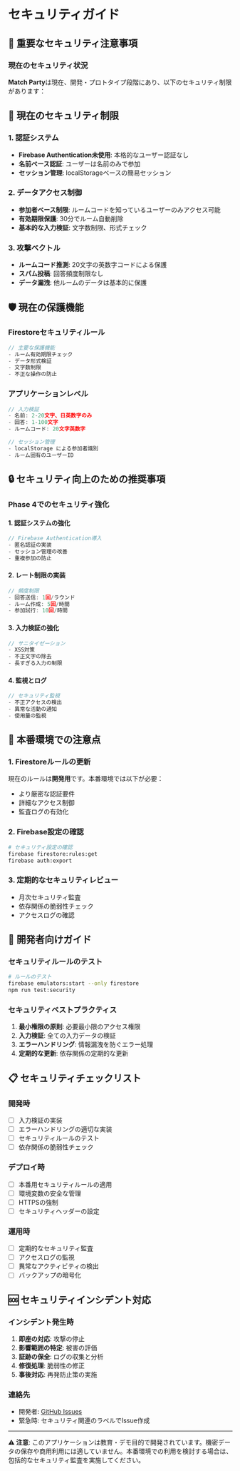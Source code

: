 # セキュリティガイド

## 🚨 重要なセキュリティ注意事項

### 現在のセキュリティ状況

**Match Party**は現在、開発・プロトタイプ段階にあり、以下のセキュリティ制限があります：

## 🔴 現在のセキュリティ制限

### 1. 認証システム
- **Firebase Authentication未使用**: 本格的なユーザー認証なし
- **名前ベース認証**: ユーザーは名前のみで参加
- **セッション管理**: localStorageベースの簡易セッション

### 2. データアクセス制御
- **参加者ベース制限**: ルームコードを知っているユーザーのみアクセス可能
- **有効期限保護**: 30分でルーム自動削除
- **基本的な入力検証**: 文字数制限、形式チェック

### 3. 攻撃ベクトル
- **ルームコード推測**: 20文字の英数字コードによる保護
- **スパム投稿**: 回答頻度制限なし
- **データ漏洩**: 他ルームのデータは基本的に保護

## 🛡️ 現在の保護機能

### Firestoreセキュリティルール
```javascript
// 主要な保護機能
- ルーム有効期限チェック
- データ形式検証
- 文字数制限
- 不正な操作の防止
```

### アプリケーションレベル
```typescript
// 入力検証
- 名前: 2-20文字、日英数字のみ
- 回答: 1-100文字
- ルームコード: 20文字英数字

// セッション管理
- localStorage による参加者識別
- ルーム固有のユーザーID
```

## 🔒 セキュリティ向上のための推奨事項

### Phase 4でのセキュリティ強化

#### 1. 認証システムの強化
```typescript
// Firebase Authentication導入
- 匿名認証の実装
- セッション管理の改善
- 重複参加の防止
```

#### 2. レート制限の実装
```typescript
// 頻度制限
- 回答送信: 1回/ラウンド
- ルーム作成: 5回/時間
- 参加試行: 10回/時間
```

#### 3. 入力検証の強化
```typescript
// サニタイゼーション
- XSS対策
- 不正文字の除去
- 長すぎる入力の制限
```

#### 4. 監視とログ
```typescript
// セキュリティ監視
- 不正アクセスの検出
- 異常な活動の通知
- 使用量の監視
```

## 🚧 本番環境での注意点

### 1. Firestoreルールの更新
現在のルールは**開発用**です。本番環境では以下が必要：
- より厳密な認証要件
- 詳細なアクセス制御
- 監査ログの有効化

### 2. Firebase設定の確認
```bash
# セキュリティ設定の確認
firebase firestore:rules:get
firebase auth:export
```

### 3. 定期的なセキュリティレビュー
- 月次セキュリティ監査
- 依存関係の脆弱性チェック
- アクセスログの確認

## 🔧 開発者向けガイド

### セキュリティルールのテスト
```bash
# ルールのテスト
firebase emulators:start --only firestore
npm run test:security
```

### セキュリティベストプラクティス
1. **最小権限の原則**: 必要最小限のアクセス権限
2. **入力検証**: 全ての入力データの検証
3. **エラーハンドリング**: 情報漏洩を防ぐエラー処理
4. **定期的な更新**: 依存関係の定期的な更新

## 📋 セキュリティチェックリスト

### 開発時
- [ ] 入力検証の実装
- [ ] エラーハンドリングの適切な実装
- [ ] セキュリティルールのテスト
- [ ] 依存関係の脆弱性チェック

### デプロイ時
- [ ] 本番用セキュリティルールの適用
- [ ] 環境変数の安全な管理
- [ ] HTTPSの強制
- [ ] セキュリティヘッダーの設定

### 運用時
- [ ] 定期的なセキュリティ監査
- [ ] アクセスログの監視
- [ ] 異常なアクティビティの検出
- [ ] バックアップの暗号化

## 🆘 セキュリティインシデント対応

### インシデント発生時
1. **即座の対応**: 攻撃の停止
2. **影響範囲の特定**: 被害の評価
3. **証跡の保全**: ログの収集と分析
4. **修復処理**: 脆弱性の修正
5. **事後対応**: 再発防止策の実施

### 連絡先
- 開発者: [GitHub Issues](https://github.com/aiandrox/match-party/issues)
- 緊急時: セキュリティ関連のラベルでIssue作成

---

**⚠️ 注意**: このアプリケーションは教育・デモ目的で開発されています。機密データの保存や商用利用には適していません。本番環境での利用を検討する場合は、包括的なセキュリティ監査を実施してください。